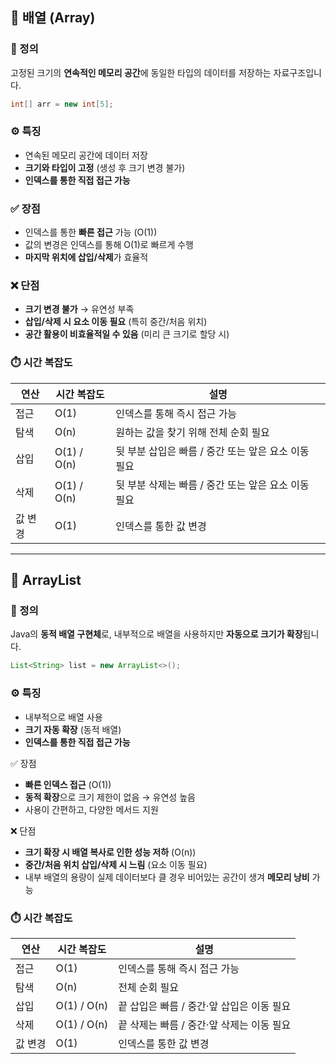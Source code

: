 ## 🧊 배열 (Array)

### 📌 정의
고정된 크기의 **연속적인 메모리 공간**에 동일한 타입의 데이터를 저장하는 자료구조입니다.

```java
int[] arr = new int[5];
```

### ⚙️ 특징
- 연속된 메모리 공간에 데이터 저장
- **크기와 타입이 고정** (생성 후 크기 변경 불가)
- **인덱스를 통한 직접 접근 가능**

### ✅ 장점
- 인덱스를 통한 **빠른 접근** 가능 (O(1))
- 값의 변경은 인덱스를 통해 O(1)로 빠르게 수행
- **마지막 위치에 삽입/삭제**가 효율적

### ❌ 단점
- **크기 변경 불가** → 유연성 부족
- **삽입/삭제 시 요소 이동 필요** (특히 중간/처음 위치)
- **공간 활용이 비효율적일 수 있음** (미리 큰 크기로 할당 시)

### ⏱️ 시간 복잡도

| 연산    | 시간 복잡도 | 설명                              |
|---------|--------------|---------------------------------|
| 접근    | O(1)         | 인덱스를 통해 즉시 접근 가능                |
| 탐색    | O(n)         | 원하는 값을 찾기 위해 전체 순회 필요           |
| 삽입    | O(1) / O(n)  | 뒷 부분 삽입은 빠름 / 중간 또는 앞은 요소 이동 필요 |
| 삭제    | O(1) / O(n)  | 뒷 부분 삭제는 빠름 / 중간 또는 앞은 요소 이동 필요    |
| 값 변경 | O(1)         | 인덱스를 통한 값 변경                       |


---

## 🧾 ArrayList

### 📌 정의
Java의 **동적 배열 구현체**로, 내부적으로 배열을 사용하지만 **자동으로 크기가 확장**됩니다.

```java
List<String> list = new ArrayList<>();
```

### ⚙️ 특징
- 내부적으로 배열 사용
- **크기 자동 확장** (동적 배열)
- **인덱스를 통한 직접 접근 가능**

✅ 장점
- **빠른 인덱스 접근** (O(1))
- **동적 확장**으로 크기 제한이 없음 → 유연성 높음
- 사용이 간편하고, 다양한 메서드 지원

❌ 단점
- **크기 확장 시 배열 복사로 인한 성능 저하** (O(n))
- **중간/처음 위치 삽입/삭제 시 느림** (요소 이동 필요)
- 내부 배열의 용량이 실제 데이터보다 클 경우 비어있는 공간이 생겨 **메모리 낭비** 가능

### ⏱️ 시간 복잡도

| 연산    | 시간 복잡도 | 설명                             |
|---------|--------------|--------------------------------|
| 접근    | O(1)         | 인덱스를 통해 즉시 접근 가능               |
| 탐색    | O(n)         | 전체 순회 필요        |
| 삽입    | O(1) / O(n)  | 끝 삽입은 빠름 / 중간·앞 삽입은 이동 필요  |
| 삭제    | O(1) / O(n)  | 끝 삭제는 빠름 / 중간·앞 삭제는 이동 필요 |
| 값 변경 | O(1)         | 인덱스를 통한 값 변경                       |